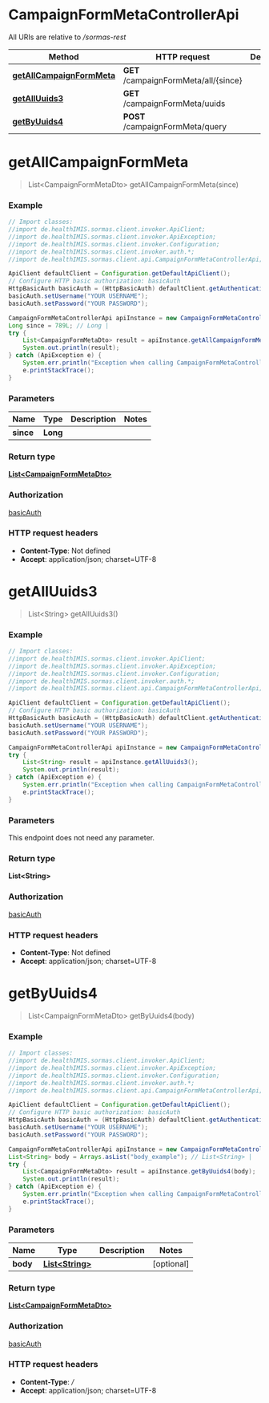 # CampaignFormMetaControllerApi

All URIs are relative to */sormas-rest*

Method | HTTP request | Description
------------- | ------------- | -------------
[**getAllCampaignFormMeta**](CampaignFormMetaControllerApi.md#getAllCampaignFormMeta) | **GET** /campaignFormMeta/all/{since} | 
[**getAllUuids3**](CampaignFormMetaControllerApi.md#getAllUuids3) | **GET** /campaignFormMeta/uuids | 
[**getByUuids4**](CampaignFormMetaControllerApi.md#getByUuids4) | **POST** /campaignFormMeta/query | 

<a name="getAllCampaignFormMeta"></a>
# **getAllCampaignFormMeta**
> List&lt;CampaignFormMetaDto&gt; getAllCampaignFormMeta(since)



### Example
```java
// Import classes:
//import de.healthIMIS.sormas.client.invoker.ApiClient;
//import de.healthIMIS.sormas.client.invoker.ApiException;
//import de.healthIMIS.sormas.client.invoker.Configuration;
//import de.healthIMIS.sormas.client.invoker.auth.*;
//import de.healthIMIS.sormas.client.api.CampaignFormMetaControllerApi;

ApiClient defaultClient = Configuration.getDefaultApiClient();
// Configure HTTP basic authorization: basicAuth
HttpBasicAuth basicAuth = (HttpBasicAuth) defaultClient.getAuthentication("basicAuth");
basicAuth.setUsername("YOUR USERNAME");
basicAuth.setPassword("YOUR PASSWORD");

CampaignFormMetaControllerApi apiInstance = new CampaignFormMetaControllerApi();
Long since = 789L; // Long | 
try {
    List<CampaignFormMetaDto> result = apiInstance.getAllCampaignFormMeta(since);
    System.out.println(result);
} catch (ApiException e) {
    System.err.println("Exception when calling CampaignFormMetaControllerApi#getAllCampaignFormMeta");
    e.printStackTrace();
}
```

### Parameters

Name | Type | Description  | Notes
------------- | ------------- | ------------- | -------------
 **since** | **Long**|  |

### Return type

[**List&lt;CampaignFormMetaDto&gt;**](CampaignFormMetaDto.md)

### Authorization

[basicAuth](../README.md#basicAuth)

### HTTP request headers

 - **Content-Type**: Not defined
 - **Accept**: application/json; charset=UTF-8

<a name="getAllUuids3"></a>
# **getAllUuids3**
> List&lt;String&gt; getAllUuids3()



### Example
```java
// Import classes:
//import de.healthIMIS.sormas.client.invoker.ApiClient;
//import de.healthIMIS.sormas.client.invoker.ApiException;
//import de.healthIMIS.sormas.client.invoker.Configuration;
//import de.healthIMIS.sormas.client.invoker.auth.*;
//import de.healthIMIS.sormas.client.api.CampaignFormMetaControllerApi;

ApiClient defaultClient = Configuration.getDefaultApiClient();
// Configure HTTP basic authorization: basicAuth
HttpBasicAuth basicAuth = (HttpBasicAuth) defaultClient.getAuthentication("basicAuth");
basicAuth.setUsername("YOUR USERNAME");
basicAuth.setPassword("YOUR PASSWORD");

CampaignFormMetaControllerApi apiInstance = new CampaignFormMetaControllerApi();
try {
    List<String> result = apiInstance.getAllUuids3();
    System.out.println(result);
} catch (ApiException e) {
    System.err.println("Exception when calling CampaignFormMetaControllerApi#getAllUuids3");
    e.printStackTrace();
}
```

### Parameters
This endpoint does not need any parameter.

### Return type

**List&lt;String&gt;**

### Authorization

[basicAuth](../README.md#basicAuth)

### HTTP request headers

 - **Content-Type**: Not defined
 - **Accept**: application/json; charset=UTF-8

<a name="getByUuids4"></a>
# **getByUuids4**
> List&lt;CampaignFormMetaDto&gt; getByUuids4(body)



### Example
```java
// Import classes:
//import de.healthIMIS.sormas.client.invoker.ApiClient;
//import de.healthIMIS.sormas.client.invoker.ApiException;
//import de.healthIMIS.sormas.client.invoker.Configuration;
//import de.healthIMIS.sormas.client.invoker.auth.*;
//import de.healthIMIS.sormas.client.api.CampaignFormMetaControllerApi;

ApiClient defaultClient = Configuration.getDefaultApiClient();
// Configure HTTP basic authorization: basicAuth
HttpBasicAuth basicAuth = (HttpBasicAuth) defaultClient.getAuthentication("basicAuth");
basicAuth.setUsername("YOUR USERNAME");
basicAuth.setPassword("YOUR PASSWORD");

CampaignFormMetaControllerApi apiInstance = new CampaignFormMetaControllerApi();
List<String> body = Arrays.asList("body_example"); // List<String> | 
try {
    List<CampaignFormMetaDto> result = apiInstance.getByUuids4(body);
    System.out.println(result);
} catch (ApiException e) {
    System.err.println("Exception when calling CampaignFormMetaControllerApi#getByUuids4");
    e.printStackTrace();
}
```

### Parameters

Name | Type | Description  | Notes
------------- | ------------- | ------------- | -------------
 **body** | [**List&lt;String&gt;**](String.md)|  | [optional]

### Return type

[**List&lt;CampaignFormMetaDto&gt;**](CampaignFormMetaDto.md)

### Authorization

[basicAuth](../README.md#basicAuth)

### HTTP request headers

 - **Content-Type**: */*
 - **Accept**: application/json; charset=UTF-8

